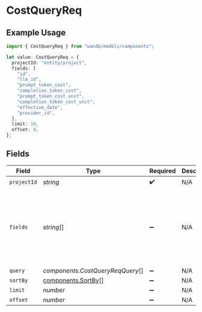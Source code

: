 # CostQueryReq

## Example Usage

```typescript
import { CostQueryReq } from "wandb/models/components";

let value: CostQueryReq = {
  projectId: "entity/project",
  fields: [
    "id",
    "llm_id",
    "prompt_token_cost",
    "completion_token_cost",
    "prompt_token_cost_unit",
    "completion_token_cost_unit",
    "effective_date",
    "provider_id",
  ],
  limit: 10,
  offset: 0,
};
```

## Fields

| Field                                                                                                                                                     | Type                                                                                                                                                      | Required                                                                                                                                                  | Description                                                                                                                                               | Example                                                                                                                                                   |
| --------------------------------------------------------------------------------------------------------------------------------------------------------- | --------------------------------------------------------------------------------------------------------------------------------------------------------- | --------------------------------------------------------------------------------------------------------------------------------------------------------- | --------------------------------------------------------------------------------------------------------------------------------------------------------- | --------------------------------------------------------------------------------------------------------------------------------------------------------- |
| `projectId`                                                                                                                                               | *string*                                                                                                                                                  | :heavy_check_mark:                                                                                                                                        | N/A                                                                                                                                                       | entity/project                                                                                                                                            |
| `fields`                                                                                                                                                  | *string*[]                                                                                                                                                | :heavy_minus_sign:                                                                                                                                        | N/A                                                                                                                                                       | [<br/>"id",<br/>"llm_id",<br/>"prompt_token_cost",<br/>"completion_token_cost",<br/>"prompt_token_cost_unit",<br/>"completion_token_cost_unit",<br/>"effective_date",<br/>"provider_id"<br/>] |
| `query`                                                                                                                                                   | *components.CostQueryReqQuery*[]                                                                                                                          | :heavy_minus_sign:                                                                                                                                        | N/A                                                                                                                                                       |                                                                                                                                                           |
| `sortBy`                                                                                                                                                  | [components.SortBy](../../models/components/sortby.md)[]                                                                                                  | :heavy_minus_sign:                                                                                                                                        | N/A                                                                                                                                                       |                                                                                                                                                           |
| `limit`                                                                                                                                                   | *number*                                                                                                                                                  | :heavy_minus_sign:                                                                                                                                        | N/A                                                                                                                                                       | 10                                                                                                                                                        |
| `offset`                                                                                                                                                  | *number*                                                                                                                                                  | :heavy_minus_sign:                                                                                                                                        | N/A                                                                                                                                                       | 0                                                                                                                                                         |